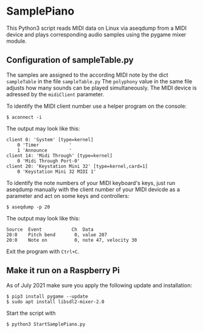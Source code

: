 # SamplePiano
This Python3 script reads MIDI data on Linux via aseqdump from a MIDI device and
plays corresponding audio samples using the pygame mixer module.

## Configuration of sampleTable.py
The samples are assigned to the according MIDI note by the dict `sampleTable` in
the file `sampleTable.py` The `polyphony` value in the same file adjusts how many
sounds can be played simultaneously. The MIDI device is adressed by the `midiClient`
parameter.

To identify the MIDI client number use a helper program on the console:

`$ aconnect -i`

The output may look like this:

    client 0: 'System' [type=kernel]
        0 'Timer           '
        1 'Announce        '
    client 14: 'Midi Through' [type=kernel]
        0 'Midi Through Port-0'
    client 20: 'Keystation Mini 32' [type=kernel,card=1]
        0 'Keystation Mini 32 MIDI 1'

To identify the note numbers of your MIDI keyboard's keys, just run aseqdump manually with the client number of your MIDI devicde as a parameter and act on some keys and controllers:

`$ aseqdump -p 20`

The output may look like this:

    Source  Event           Ch  Data
    20:0    Pitch bend       0, value 207
    20:0    Note on          0, note 47, velocity 30

Exit the program with `Ctrl+C`.

## Make it run on a Raspberry Pi
As of July 2021 make sure you apply the following update and installation:

    $ pip3 install pygame --update
    $ sudo apt install libsdl2-mixer-2.0

Start the script with

    $ python3 StartSamplePiano.py